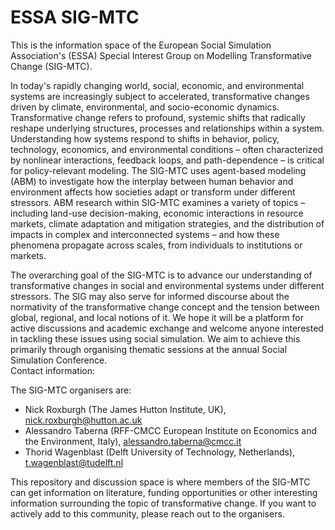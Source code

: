 # ESSA SIG-MTC
This is the information space of the European Social Simulation Association's (ESSA) Special Interest Group on Modelling Transformative Change (SIG-MTC). 

In today's rapidly changing world, social, economic, and environmental systems are increasingly subject to accelerated, transformative changes driven by climate, environmental, and socio-economic dynamics. Transformative change refers to profound, systemic shifts that radically reshape underlying structures, processes and relationships  within a system. Understanding how systems respond to shifts in behavior, policy, technology, economics, and environmental conditions – often characterized by nonlinear interactions, feedback loops, and path-dependence – is critical for policy-relevant modeling. The SIG-MTC uses agent-based modeling (ABM) to investigate how the interplay between human behavior and environment affects how societies adapt or transform under different stressors. ABM research within SIG-MTC examines a variety of topics – including land-use decision-making, economic interactions in resource markets, climate adaptation and mitigation strategies, and the distribution of impacts in complex and interconnected systems – and how these phenomena propagate across scales, from individuals to institutions or markets.

The overarching goal of the SIG-MTC is to advance our understanding of transformative changes in social and environmental systems under different stressors. The SIG may also serve for informed discourse about the normativity of the transformative change concept and the tension between global, regional, and local notions of it. We hope it will be a platform for active discussions and academic exchange and welcome anyone interested in tackling these issues using social simulation. We aim to achieve this primarily through organising thematic sessions at the annual Social Simulation Conference.   
Contact information:

The SIG-MTC organisers are:
- Nick Roxburgh (The James Hutton Institute, UK), <nick.roxburgh@hutton.ac.uk> 
- Alessandro Taberna (RFF-CMCC European Institute on Economics and the Environment, Italy), <alessandro.taberna@cmcc.it>
- Thorid Wagenblast (Delft University of Technology, Netherlands), <t.wagenblast@tudelft.nl>

This repository and discussion space is where members of the SIG-MTC can get information on literature, funding opportunities or other interesting information surrounding the topic of transformative change. If you want to actively add to this community, please reach out to the organisers. 
